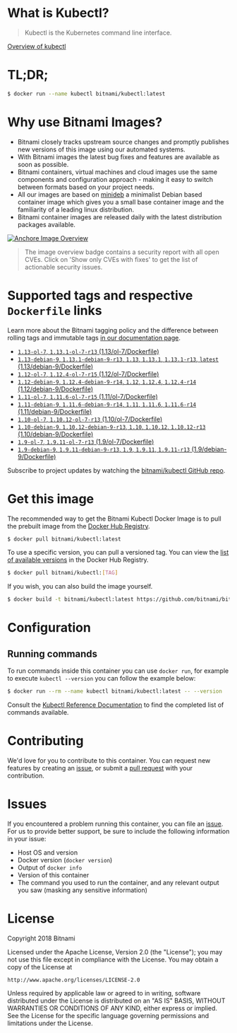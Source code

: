 
# What is Kubectl?

> Kubectl is the Kubernetes command line interface.

[Overview of kubectl](https://kubernetes.io/docs/reference/kubectl/overview/)

# TL;DR;

```bash
$ docker run --name kubectl bitnami/kubectl:latest
```

# Why use Bitnami Images?

* Bitnami closely tracks upstream source changes and promptly publishes new versions of this image using our automated systems.
* With Bitnami images the latest bug fixes and features are available as soon as possible.
* Bitnami containers, virtual machines and cloud images use the same components and configuration approach - making it easy to switch between formats based on your project needs.
* All our images are based on [minideb](https://github.com/bitnami/minideb) a minimalist Debian based container image which gives you a small base container image and the familiarity of a leading linux distribution.
* Bitnami container images are released daily with the latest distribution packages available.

[![Anchore Image Overview](https://anchore.io/service/badges/image/d78d91421e4ccd244f2d91414ea8261cca8468562ae55ab5d184a3739a3cebc5)](https://anchore.io/image/dockerhub/bitnami%2Fkubectl%3Alatest#security)

> The image overview badge contains a security report with all open CVEs. Click on 'Show only CVEs with fixes' to get the list of actionable security issues.

# Supported tags and respective `Dockerfile` links

Learn more about the Bitnami tagging policy and the difference between rolling tags and immutable tags [in our documentation page](https://docs.bitnami.com/containers/how-to/understand-rolling-tags-containers/).


* [`1.13-ol-7`, `1.13.1-ol-7-r13` (1.13/ol-7/Dockerfile)](https://github.com/bitnami/bitnami-docker-kubectl/blob/1.13.1-ol-7-r13/1.13/ol-7/Dockerfile)
* [`1.13-debian-9`, `1.13.1-debian-9-r13`, `1.13`, `1.13.1`, `1.13.1-r13`, `latest` (1.13/debian-9/Dockerfile)](https://github.com/bitnami/bitnami-docker-kubectl/blob/1.13.1-debian-9-r13/1.13/debian-9/Dockerfile)
* [`1.12-ol-7`, `1.12.4-ol-7-r15` (1.12/ol-7/Dockerfile)](https://github.com/bitnami/bitnami-docker-kubectl/blob/1.12.4-ol-7-r15/1.12/ol-7/Dockerfile)
* [`1.12-debian-9`, `1.12.4-debian-9-r14`, `1.12`, `1.12.4`, `1.12.4-r14` (1.12/debian-9/Dockerfile)](https://github.com/bitnami/bitnami-docker-kubectl/blob/1.12.4-debian-9-r14/1.12/debian-9/Dockerfile)
* [`1.11-ol-7`, `1.11.6-ol-7-r15` (1.11/ol-7/Dockerfile)](https://github.com/bitnami/bitnami-docker-kubectl/blob/1.11.6-ol-7-r15/1.11/ol-7/Dockerfile)
* [`1.11-debian-9`, `1.11.6-debian-9-r14`, `1.11`, `1.11.6`, `1.11.6-r14` (1.11/debian-9/Dockerfile)](https://github.com/bitnami/bitnami-docker-kubectl/blob/1.11.6-debian-9-r14/1.11/debian-9/Dockerfile)
* [`1.10-ol-7`, `1.10.12-ol-7-r13` (1.10/ol-7/Dockerfile)](https://github.com/bitnami/bitnami-docker-kubectl/blob/1.10.12-ol-7-r13/1.10/ol-7/Dockerfile)
* [`1.10-debian-9`, `1.10.12-debian-9-r13`, `1.10`, `1.10.12`, `1.10.12-r13` (1.10/debian-9/Dockerfile)](https://github.com/bitnami/bitnami-docker-kubectl/blob/1.10.12-debian-9-r13/1.10/debian-9/Dockerfile)
* [`1.9-ol-7`, `1.9.11-ol-7-r13` (1.9/ol-7/Dockerfile)](https://github.com/bitnami/bitnami-docker-kubectl/blob/1.9.11-ol-7-r13/1.9/ol-7/Dockerfile)
* [`1.9-debian-9`, `1.9.11-debian-9-r13`, `1.9`, `1.9.11`, `1.9.11-r13` (1.9/debian-9/Dockerfile)](https://github.com/bitnami/bitnami-docker-kubectl/blob/1.9.11-debian-9-r13/1.9/debian-9/Dockerfile)

Subscribe to project updates by watching the [bitnami/kubectl GitHub repo](https://github.com/bitnami/bitnami-docker-kubectl).

# Get this image

The recommended way to get the Bitnami Kubectl Docker Image is to pull the prebuilt image from the [Docker Hub Registry](https://hub.docker.com/r/bitnami/kubectl).

```bash
$ docker pull bitnami/kubectl:latest
```

To use a specific version, you can pull a versioned tag. You can view the [list of available versions](https://hub.docker.com/r/bitnami/kubectl/tags/) in the Docker Hub Registry.

```bash
$ docker pull bitnami/kubectl:[TAG]
```

If you wish, you can also build the image yourself.

```bash
$ docker build -t bitnami/kubectl:latest https://github.com/bitnami/bitnami-docker-kubectl.git
```

# Configuration

## Running commands

To run commands inside this container you can use `docker run`, for example to execute `kubectl --version` you can follow the example below:

```bash
$ docker run --rm --name kubectl bitnami/kubectl:latest -- --version
```

Consult the [Kubectl Reference Documentation](https://kubernetes.io/docs/reference/generated/kubectl/kubectl-commands) to find the completed list of commands available.

# Contributing

We'd love for you to contribute to this container. You can request new features by creating an [issue](https://github.com/bitnami/bitnami-docker-kubectl/issues), or submit a [pull request](https://github.com/bitnami/bitnami-docker-kubectl/pulls) with your contribution.

# Issues

If you encountered a problem running this container, you can file an [issue](https://github.com/bitnami/bitnami-docker-kubectl/issues). For us to provide better support, be sure to include the following information in your issue:

- Host OS and version
- Docker version (`docker version`)
- Output of `docker info`
- Version of this container
- The command you used to run the container, and any relevant output you saw (masking any sensitive information)

# License

Copyright 2018 Bitnami

Licensed under the Apache License, Version 2.0 (the "License");
you may not use this file except in compliance with the License.
You may obtain a copy of the License at

    http://www.apache.org/licenses/LICENSE-2.0

Unless required by applicable law or agreed to in writing, software
distributed under the License is distributed on an "AS IS" BASIS,
WITHOUT WARRANTIES OR CONDITIONS OF ANY KIND, either express or implied.
See the License for the specific language governing permissions and
limitations under the License.
